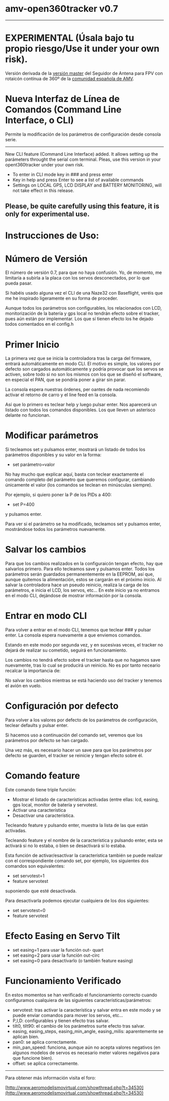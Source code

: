 # amv-open360tracker v0.7
---------------------
# EXPERIMENTAL (Úsala bajo tu propio riesgo/Use it under your own risk).

Versión derivada de la [versión master](https://github.com/raul-ortega/amv-open360tracker) del Seguidor de Antena para FPV con rotaicón contínua de 360º de la [comunidad española de AMV](http://www.aeromodelismovirtual.com/showthread.php?t=34530).

# Nueva Interfaz de Línea de Comandos (Command Line Interface, o CLI)

Permite la modificación de los parámetros de configuración desde consola serie.

---------------------
New CLI feature (Command Line Interface) added. It allows setting up the parámeters throught the serial com terminal.
Pleas, use this version in your opent360tracker under your own risk.

* To enter in CLI mode key in ### and press enter
* Key in help and press Enter to see a list of available commands
* Settings on LOCAL GPS, LCD DISPLAY and BATTERY MONITORING, will not take effect in this release.

Please, be quite carefully using this feature, it is only for experimental use.
---------------------
# Instrucciones de Uso:

# Número de Versión

El número de versión 0.7, para que no haya confusión. Yo, de momento, me limitaría a subirla a la placa con los servos desconectados, por lo que pueda pasar.

Si habéis usado alguna vez el CLI de una Naze32 con Baseflight, veréis que me he inspirado ligeramente en su forma de proceder.

Aunque todos los parámetros son configurables, los relacionados con LCD, monitorización de la batería y gps local no tendrán efecto sobre el tracker, pues aún están por implementar. Los que sí tienen efecto los he dejado todos comentados en el config.h

# Primer Inicio

La primera vez que se inicia la controladora tras la carga del firmware, entrará automáticamente en modo CLI. El motivo es simple, los valores por defecto son cargados automáticamente y podría provocar que los servos se activen, sobre todo si no son los mismos con los que se diseñó el software, en especial el PAN, que se pondría poner a girar sin parar.

La consola espera nuestras órdenes, per oantes de nada recomiendo activar el retorno de carro y el line feed en la consola.

Así que lo primero es teclear help y luego pulsar enter. Nos aparecerá un listado con todos los comandos disponibles. Los que lleven un asterisco delante no funcionan.

# Modificar parámetros

Si tecleamos set y pulsamos enter, mostrará un listado de todos los parámetros disponibles y su valor en la forma:

* set parámetro=valor

No hay mucho que explicar aquí, basta con teclear exactamente el comando completo del parámetro que queremos configurar, cambiando únicamente el valor (los comandos se teclean en minúsculas siempre).

Por ejemplo, si quiero poner la P de los PIDs a 400:

* set P=400

y pulsamos enter.

Para ver si el parámetro se ha modificado, tecleamos set y pulsamos enter, mostrándose todos los parámetros nuevamente.

# Salvar los cambios

Para que los cambios realizados en la configuraicón tengan efecto, hay que salvarlos primero. Para ello tecleamos save y pulsamos enter. Todos los parámetros serán guardados permanentemente en la EEPROM, así que, aunque quitemos la alimentación, estos se cargarán en el próximo inicio.
Al salvar la controladora hace un pseudo reinicio, realiza la carga de los parámetros, e inicia el LCD, los servos, etc... En este inicio ya no entramos en el modo CLI, dejándose de mostrar información por la consola.

# Entrar en modo CLI

Para volver a entrar en el modo CLI, tenemos que teclear ### y pulsar enter. La consola espera nuevamente a que enviemos comandos.

Estando en este modo por segunda vez, y en sucesivas veces, el tracker no dejará de realizar su cometido, seguirá en funcionamiento.

Los cambios no tendrá efecto sobre el tracker hasta que no hagamos save nuevamente, tras lo cual se producirá un reinicio. No es por tanto neceario recalcar la importancia de:

No salvar los cambios mientras se está haciendo uso del tracker y tenemos el avión en vuelo.

# Configuración por defecto

Para volver a los valores por defecto de los parámetros de configuración, teclear defaults y pulsar enter.

Si hacemos uso a continuación del comando set, veremos que los parámetros por defecto se han cargado.

Una vez más, es necesario hacer un save para que los parámetros por defecto se guarden, el tracker se reinicie y tengan efecto sobre él.

# Comando feature

Este comando tiene triple función:

* Mostrar el listado de características activadas (entre ellas: lcd, easing, gps local, monitor de batería y servotest.
* Activar una característica
* Desactivar una característica.

Tecleando feature y pulsando enter, muestra la lista de las que están activadas.

Tecleando feature y el nombre de la característica y pulsando enter, esta se activará si no lo estaba, o bien se desactivará si lo estaba.

Esta función de activar/esactivar la característica también se puede realizar con el correspondiente comando set, por ejemplo, los siguientes dos comandos son equivalentes:

* set servotest=1
* feature servotest

suponiendo que esté desactivada.

Para desactivarla podemos ejecutar cualquiera de los dos siguientes:

* set servotest=0
* feature servotest

# Efecto Easing en Servo Tilt
	
* set easing=1 para usar la función out- quart
* set easing=2 para usar la función out-circ
* set easing=0 para desactivarlo (o también feature easing) 
	
# Funcionamiento Verificado

En estos momentos se han verificado el funcionamiento correcto cuando configuramos cualquiera de las siguientes características/parámetros:

* servotest: tras activar la característica y salvar entra en este modo y se puede enviar comandos para mover los servos, etc...
* P,I,D: configurables y tienen efecto tras salvar.
* tilt0, tilt90: el cambio de los parámetros surte efecto tras salvar.
* easing, easing_steps, easing_min_angle, easing_milis: aparentemente se aplican bien.
* pan0: se aplica correctamente.
* min_pan_speed: funciona, aunque aún no acepta valores negativos (en algunos modelos de servos es necesario meter valores negativos para que funcione bien).
* offset: se aplica correctamente.
---------------------
Para obtener más información visita el foro:

[http://www.aeromodelismovirtual.com/showthread.php?t=34530](http://www.aeromodelismovirtual.com/showthread.php?t=34530)


